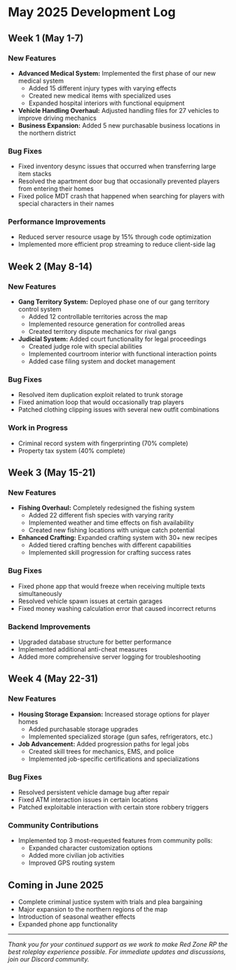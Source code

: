 # May 2025 Development Log

## Week 1 (May 1-7)

### New Features
- **Advanced Medical System:** Implemented the first phase of our new medical system
  - Added 15 different injury types with varying effects
  - Created new medical items with specialized uses
  - Expanded hospital interiors with functional equipment
- **Vehicle Handling Overhaul:** Adjusted handling files for 27 vehicles to improve driving mechanics
- **Business Expansion:** Added 5 new purchasable business locations in the northern district

### Bug Fixes
- Fixed inventory desync issues that occurred when transferring large item stacks
- Resolved the apartment door bug that occasionally prevented players from entering their homes
- Fixed police MDT crash that happened when searching for players with special characters in their names

### Performance Improvements
- Reduced server resource usage by 15% through code optimization
- Implemented more efficient prop streaming to reduce client-side lag

## Week 2 (May 8-14)

### New Features
- **Gang Territory System:** Deployed phase one of our gang territory control system
  - Added 12 controllable territories across the map
  - Implemented resource generation for controlled areas
  - Created territory dispute mechanics for rival gangs
- **Judicial System:** Added court functionality for legal proceedings
  - Created judge role with special abilities
  - Implemented courtroom interior with functional interaction points
  - Added case filing system and docket management

### Bug Fixes
- Resolved item duplication exploit related to trunk storage
- Fixed animation loop that would occasionally trap players
- Patched clothing clipping issues with several new outfit combinations

### Work in Progress
- Criminal record system with fingerprinting (70% complete)
- Property tax system (40% complete)

## Week 3 (May 15-21)

### New Features
- **Fishing Overhaul:** Completely redesigned the fishing system
  - Added 22 different fish species with varying rarity
  - Implemented weather and time effects on fish availability
  - Created new fishing locations with unique catch potential
- **Enhanced Crafting:** Expanded crafting system with 30+ new recipes
  - Added tiered crafting benches with different capabilities
  - Implemented skill progression for crafting success rates

### Bug Fixes
- Fixed phone app that would freeze when receiving multiple texts simultaneously
- Resolved vehicle spawn issues at certain garages
- Fixed money washing calculation error that caused incorrect returns

### Backend Improvements
- Upgraded database structure for better performance
- Implemented additional anti-cheat measures
- Added more comprehensive server logging for troubleshooting

## Week 4 (May 22-31)

### New Features
- **Housing Storage Expansion:** Increased storage options for player homes
  - Added purchasable storage upgrades
  - Implemented specialized storage (gun safes, refrigerators, etc.)
- **Job Advancement:** Added progression paths for legal jobs
  - Created skill trees for mechanics, EMS, and police
  - Implemented job-specific certifications and specializations

### Bug Fixes
- Resolved persistent vehicle damage bug after repair
- Fixed ATM interaction issues in certain locations
- Patched exploitable interaction with certain store robbery triggers

### Community Contributions
- Implemented top 3 most-requested features from community polls:
  - Expanded character customization options
  - Added more civilian job activities
  - Improved GPS routing system

## Coming in June 2025
- Complete criminal justice system with trials and plea bargaining
- Major expansion to the northern regions of the map
- Introduction of seasonal weather effects
- Expanded phone app functionality

---

*Thank you for your continued support as we work to make Red Zone RP the best roleplay experience possible. For immediate updates and discussions, join our Discord community.* 